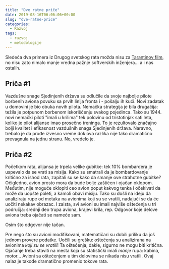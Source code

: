 ```yaml
---
title: "Dve ratne priče"
date: 2019-08-16T06:06:06+00:00
slug: "dve-ratne-price"
categories:
  - Razvoj
tags:
  - razvoj
  - metodologije
---
```


Sledeća dva primera iz Drugog svetskog rata možda nisu za [Tarantinov film](https://www.imdb.com/title/tt0361748/), no nisu zato nimalo manje vredna pažnje softverskih inženjera... a i nas ostalih.
<!--more-->

## Priča #1

Vazdušne snage Sjedinjenih država su odlučile da svoje najbolje pilote borbenih aviona povuku sa prvih linija fronta i - pošalju ih kući. Novi zadatak u domovini je bio obuka novih pilota. Nemačka strategija je bila drugačija: težila je potpunom borbenom iskorišćenju svakog pojedinca. Tako su 1944. novi nemački piloti "imali u krilima" tek polovinu od tristotinjak sati leta, koliko je pilot alijanse imao prosečno treninga. To je rezultovalo značajno bolji kvalitet i efikasnost vazdušnih snaga Sjedinjenih država. Naravno, trebalo je da prođe izvesno vreme dok ova razlika nije tako dramatično prevagnula na jednu stranu. No, vredelo je.

## Priča #2

Početkom rata, alijansa je trpela velike gubitke: tek 10% bombardera je uspevalo da se vrati sa misija. Kako su smatrali da je bombardovanje kritično za ishod rata, zapitali su se kako da smanje ove strahotne gubitke? Očigledno, avion prosto mora da bude bolje zaštićen i ojačan oklopom. Međutim, nije moguće oklopiti ceo avion poput kakvog tenka i očekivati da može da uopšte poleti, a kamoli obavi misiju. Tako su došli na ideju da analiziraju rupe od metaka na avionima koji su se vratili, nadajući se da će uočiti nekakav obrazac. I zaista, svi avioni su imali najviše oštećenja u tri područja: srednji deo trupa aviona, krajevi krila, rep. Odgovor koje delove aviona treba ojačati se nameće sam.

Osim što odgovor nije tačan.

Pre nego što su avioni modifikovani, matematičari su dobili priliku da još jednom provere podatke. Uočili su grešku: oštećenja su analizirana na avionima _koji su se vratili_! Ta oštećenja, dakle, sigurno ne mogu biti kritična. Ojačanje treba staviti na mesta koja su statistički imali _manje_ rupa: kabina, motor... Avioni sa oštećenjem u tim delovima se nikada nisu vratili. Ovaj nalaz je takođe dramatično promenio tokove rata.
